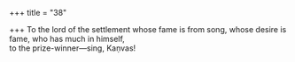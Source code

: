 +++
title = "38"

+++
To the lord of the settlement whose fame is from song, whose desire is  fame, who has much in himself,  
to the prize-winner—sing, Kaṇvas!  